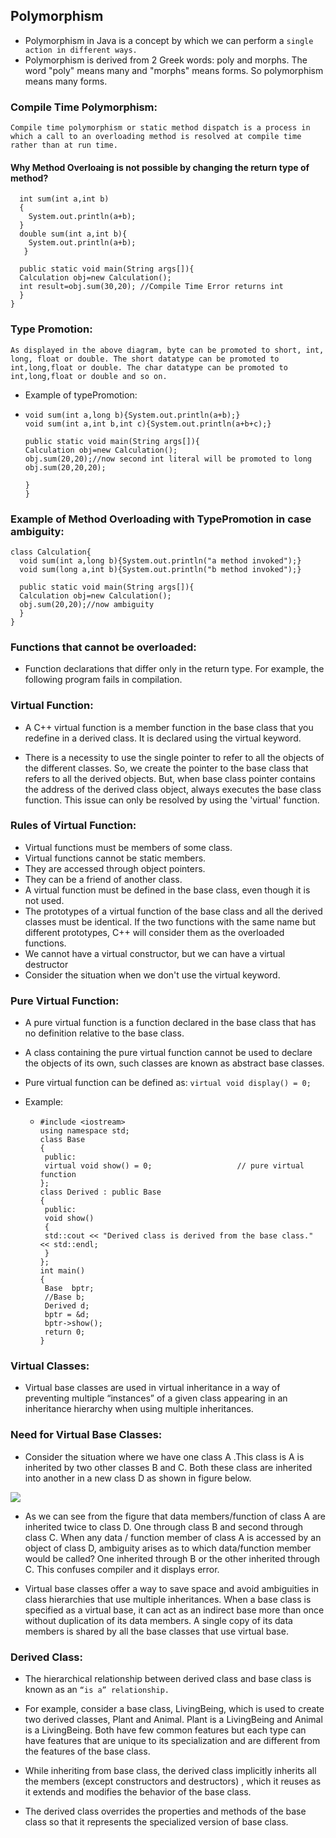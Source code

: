 ## Polymorphism

- Polymorphism in Java is a concept by which we can perform a `single action in different ways.`
- Polymorphism is derived from 2 Greek words: poly and morphs. The word "poly" means many and "morphs" means forms. So polymorphism means many forms.

### Compile Time Polymorphism:

`Compile time polymorphism or static method dispatch is a process in which a call to an overloading method is resolved at compile time rather than at run time.`

#### Why Method Overloaing is not possible by changing the return type of method?

```class Calculation{
  int sum(int a,int b)
  {
    System.out.println(a+b);
  }
  double sum(int a,int b){
    System.out.println(a+b);
   }

  public static void main(String args[]){
  Calculation obj=new Calculation();
  int result=obj.sum(30,20); //Compile Time Error returns int
  }
}
```

### Type Promotion:

`As displayed in the above diagram, byte can be promoted to short, int, long, float or double. The short datatype can be promoted to int,long,float or double. The char datatype can be promoted to int,long,float or double and so on. `

- Example of typePromotion:
- ```class Calculation{
  void sum(int a,long b){System.out.println(a+b);}
  void sum(int a,int b,int c){System.out.println(a+b+c);}

  public static void main(String args[]){
  Calculation obj=new Calculation();
  obj.sum(20,20);//now second int literal will be promoted to long
  obj.sum(20,20,20);

  }
  }
  ```

### Example of Method Overloading with TypePromotion in case ambiguity:

```
class Calculation{
  void sum(int a,long b){System.out.println("a method invoked");}
  void sum(long a,int b){System.out.println("b method invoked");}

  public static void main(String args[]){
  Calculation obj=new Calculation();
  obj.sum(20,20);//now ambiguity
  }
}
```

### Functions that cannot be overloaded:

- Function declarations that differ only in the return type. For example, the following program fails in compilation.

### Virtual Function:

- A C++ virtual function is a member function in the base class that you redefine in a derived class. It is declared using the virtual keyword.

- There is a necessity to use the single pointer to refer to all the objects of the different classes. So, we create the pointer to the base class that refers to all the derived objects. But, when base class pointer contains the address of the derived class object, always executes the base class function. This issue can only be resolved by using the 'virtual' function.

### Rules of Virtual Function:

- Virtual functions must be members of some class.
- Virtual functions cannot be static members.
- They are accessed through object pointers.
- They can be a friend of another class.
- A virtual function must be defined in the base class, even though it is not used.
- The prototypes of a virtual function of the base class and all the derived classes must be identical. If the two functions with the same name but different prototypes, C++ will consider them as the overloaded functions.
- We cannot have a virtual constructor, but we can have a virtual destructor
- Consider the situation when we don't use the virtual keyword.

### Pure Virtual Function:

- A pure virtual function is a function declared in the base class that has no definition relative to the base class.

- A class containing the pure virtual function cannot be used to declare the objects of its own, such classes are known as abstract base classes.

- Pure virtual function can be defined as:
  `virtual void display() = 0;`

* Example:

  - ```
    #include <iostream>
    using namespace std;
    class Base
    {
     public:
     virtual void show() = 0;                   // pure virtual function
    };
    class Derived : public Base
    {
     public:
     void show()
     {
     std::cout << "Derived class is derived from the base class." << std::endl;
     }
    };
    int main()
    {
     Base  bptr;
     //Base b;
     Derived d;
     bptr = &d;
     bptr->show();
     return 0;
    }

    ```

### Virtual Classes:

- Virtual base classes are used in virtual inheritance in a way of preventing multiple “instances” of a given class appearing in an inheritance hierarchy when using multiple inheritances.

### Need for Virtual Base Classes:

- Consider the situation where we have one class A .This class is A is inherited by two other classes B and C. Both these class are inherited into another in a new class D as shown in figure below.

<img src="./img/Need-of-Containership-in-C.jpg">

- As we can see from the figure that data members/function of class A are inherited twice to class D. One through class B and second through class C. When any data / function member of class A is accessed by an object of class D, ambiguity arises as to which data/function member would be called? One inherited through B or the other inherited through C. This confuses compiler and it displays error.

- Virtual base classes offer a way to save space and avoid ambiguities in class hierarchies that use multiple inheritances. When a base class is specified as a virtual base, it can act as an indirect base more than once without duplication of its data members. A single copy of its data members is shared by all the base classes that use virtual base.

### Derived Class:

- The hierarchical relationship between derived class and base class is known as an `“is a” relationship.`

- For example, consider a base class, LivingBeing, which is used to create two derived classes, Plant and Animal. Plant is a LivingBeing and Animal is a LivingBeing. Both have few common features but each type can have features that are unique to its specialization and are different from the features of the base class.

- While inheriting from base class, the derived class implicitly inherits all the members (except constructors and destructors) , which it reuses as it extends and modifies the behavior of the base class.

- The derived class overrides the properties and methods of the base class so that it represents the specialized version of base class.
